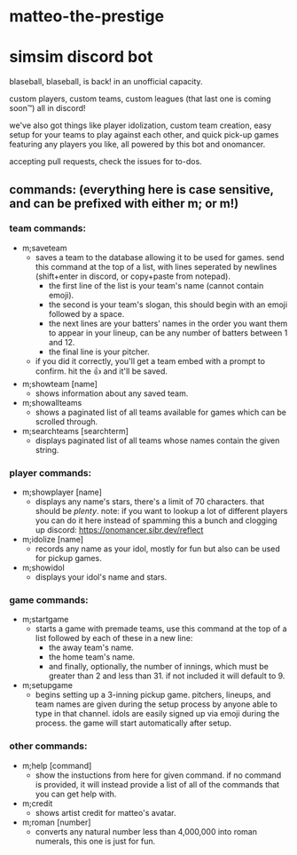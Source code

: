 # matteo-the-prestige
# simsim discord bot

blaseball, blaseball, is back! in an unofficial capacity.

custom players, custom teams, custom leagues (that last one is coming soon™) all in discord! 

we've also got things like player idolization, custom team creation, easy setup for your teams to play against each other, and quick pick-up games featuring any players you like, all powered by this bot and onomancer.

accepting pull requests, check the issues for to-dos.


## commands: (everything here is case sensitive, and can be prefixed with either m; or m!)

### team commands:
- m;saveteam
  - saves a team to the database allowing it to be used for games. send this command at the top of a list, with lines seperated by newlines (shift+enter in discord, or copy+paste from notepad).
	- the first line of the list is your team's name (cannot contain emoji).
	- the second is your team's slogan, this should begin with an emoji followed by a space.
	- the next lines are your batters' names in the order you want them to appear in your lineup, can be any number of batters between 1 and 12.
	- the final line is your pitcher.
  - if you did it correctly, you'll get a team embed with a prompt to confirm. hit the 👍 and it'll be saved.
- m;showteam [name]
  - shows information about any saved team.
- m;showallteams
  - shows a paginated list of all teams available for games which can be scrolled through.	  
- m;searchteams [searchterm]
  - displays paginated list of all teams whose names contain the given string.

### player commands:	 
- m;showplayer [name]
  - displays any name's stars, there's a limit of 70 characters. that should be *plenty*. note: if you want to lookup a lot of different players you can do it here instead of spamming this a bunch and clogging up discord: https://onomancer.sibr.dev/reflect
- m;idolize [name]
  - records any name as your idol, mostly for fun but also can be used for pickup games. 	  
- m;showidol 
  - displays your idol's name and stars.
  
### game commands:
- m;startgame
  - starts a game with premade teams, use this command at the top of a list followed by each of these in a new line:
	- the away team's name.
	- the home team's name.
	- and finally, optionally, the number of innings, which must be greater than 2 and less than 31. if not included it will default to 9.	  
- m;setupgame
  - begins setting up a 3-inning pickup game. pitchers, lineups, and team names are given during the setup process by anyone able to type in that channel. idols are easily signed up via emoji during the process. the game will start automatically after setup.

### other commands:
- m;help [command]
  - show the instuctions from here for given command. if no command is provided, it will instead provide a list of all of the commands that you can get help with.    
- m;credit
  - shows artist credit for matteo's avatar.  
- m;roman [number]
  - converts any natural number less than 4,000,000 into roman numerals, this one is just for fun.
